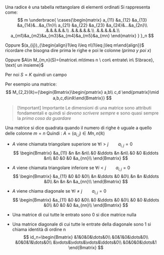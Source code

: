 Una radice è una tabella rettangolare di elementi ordinati
Si rappresenta come:
$$
m
\underbrace{
\cases{\begin{matrix}
a_{11} &a_{12} &a_{13} &a_{14}&...&a_{1n}\\
a_{21} &a_{22} &a_{23} &a_{24}&...&a_{2n}\\
.&.&.&.&.&.\\
.&.&.&.&.&.\\
.&.&.&.&.&.\\
a_{m1}&a_{m2}&a_{m3}&a_{m4}&a_{m5}&a_{mn}
\end{matrix}
}
}_n
$$

Oppure $(a_{ij})_{\begin{align}1\leq i\leq n\\1\leq j\leq m\end{align}}$ ricordare che bisogna dire prima le righe e poi le colonne (*prima y poi x*)

Oppure $A\in M_{m,n}(S)={matrice\ m\times n \ con\ entrate\ in\ S\brace}, \text{ un insieme}$

Per noi $S=K$ quindi un campo

Per esempio una matrice:
$$
M_{2,2}(ℝ)={\begin{Bmatrix}\begin{pmatrix}
a,b\\ c,d
\end{pmatrix}\mid a,b,c,d\inℝ\end{Bmatrix}}
$$

> [!important] Importante
> Le dimensioni di una matrice sono attributi fondamentali e quindi si *devono scrivere sempre* e sono quasi sempre la *prima cosa da guardare*

Una matrice si dice quadrata quando il numero di righe è uguale a quello delle colonne $m=n$
Quindi : $A=(a_{i,j})\in M{n,n} (ℝ)$

- $A$ viene chiamata triangolare superiore se $\forall i>j\qquad a_{i,j}=0$
$$
\begin{Bmatrix}
&a_{11} &n &n &n\\
&0 &\ddots &n &n\\
&0 &0 &\ddots &n\\
&0 &0 &0 &a_{nn}\\
\end{Bmatrix}
$$
- $A$ viene chiamata triangolare inferiore se $\forall i<j\qquad a_{i,j}=0$
$$
\begin{Bmatrix}
&a_{11} &0 &0 &0\\
&n &\ddots &0 &0\\
&n &n &\ddots &0\\
&n &n &n &a_{nn}\\
\end{Bmatrix}
$$
- $A$ viene chiama diagonale se $\forall i\neq j\qquad a_{i,j}=0$
$$
\begin{Bmatrix}
&a_{11} &0 &0 &0\\
&0 &\ddots &0 &0\\
&0 &0 &\ddots &0\\
&0 &0 &0 &a_{nn}\\
\end{Bmatrix}
$$

- Una matrice di cui tutte le entrato sono 0 si dice matrice nulla
- Una matrice diagonale di cui tutte le entrate della diagonale sono 1 si chiama identità di ordine n
$$
id_n=\begin{Bmatrix}
&1&0&0&\dots&0\\
&0&1&0&\dots&0\\
&0&0&1&\dots&0\\
&\vdots&\vdots&\vdots&\ddots&0\\
&0&0&0&\dots&1
\end{Bmatrix}
$$
